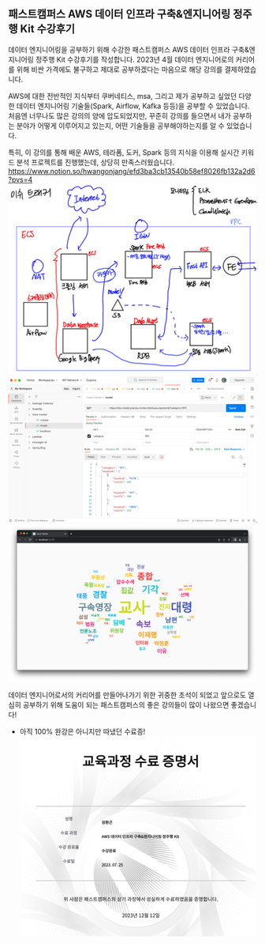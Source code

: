 ## 패스트캠퍼스 AWS 데이터 인프라 구축&엔지니어링 정주행 Kit 수강후기
데이터 엔지니어링을 공부하기 위해 수강한 패스트캠퍼스 AWS 데이터 인프라 구축&엔지니어링 정주행 Kit 수강후기를 작성합니다.
2023년 4월 데이터 엔지니어로의 커리어를 위해 비싼 가격에도 불구하고 제대로 공부하겠다는 마음으로 해당 강의를 결제하였습니다.

AWS에 대한 전반적인 지식부터 쿠버네티스, msa, 그리고 제가 공부하고 싶었던 다양한 데이터 엔지니어링 기술들(Spark, Airflow, Kafka 등등)을 공부할 수 있었습니다.
처음엔 너무나도 많은 강의의 양에 압도되었지만, 꾸준히 강의를 들으면서 내가 공부하는 분야가 어떻게 이루어지고 있는지, 어떤 기술들을 공부해야하는지를 알 수 있었습니다.

특히, 이 강의를 통해 배운 AWS, 테라폼, 도커, Spark 등의 지식을 이용해 실시간 키워드 분석 프로젝트를 진행했는데, 상당히 만족스러웠습니다.
https://www.notion.so/hwangonjang/efd3ba3cb13540b58ef8026fb132a2d6?pvs=4
![img.png](img.png)
![img_1.png](img_1.png)
![img_2.png](img_2.png)

데이터 엔지니어로서의 커리어를 만들어나가기 위한 귀중한 초석이 되었고 앞으로도 열심히 공부하기 위해 도움이 되는 패스트캠퍼스의 좋은 강의들이 많이 나왔으면 좋겠습니다!

- 아직 100% 완강은 아니지만 따냈던 수료증!
![img_3.png](img_3.png)
